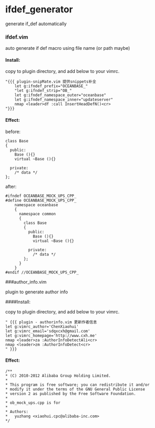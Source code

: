 ifdef_generator
===============

generate if_def automatically

### ifdef.vim

auto generate if def macro using file name (or path maybe)

#### Install:

copy to plugin directory, and add below to your vimrc.

    "{{{ plugin-snipMate.vim 提供snippets补全
        let g:ifndef_prefix="OCEANBASE_"
        "let g:ifndef_strip="OB_"
        let g:ifndef_namespace_outer="oceanbase"
        let g:ifndef_namespace_inner="updateserver"
        nmap <leader>df :call InsertHeadDefN()<cr>
    "}}}

#### Effect:

before:

    class Base
    {
      public:
        Base (){}
        virtual ~Base (){}

      private:
        /* data */
    };

after:

    #ifndef OCEANBASE_MOCK_UPS_CPP_
    #define OCEANBASE_MOCK_UPS_CPP_
        namespace oceanbase
        {
          namespace common
          {
            class Base
            {
              public:
                Base (){}
                virtual ~Base (){}

              private:
                /* data */
            };
          }
        }
    #endif //OCEANBASE_MOCK_UPS_CPP_


###author_info.vim

plugin to generate author info

####Install:

copy to plugin directory, and add below to your vimrc.

    " {{{ plugin - authorinfo.vim 更新作者信息
    let g:vimrc_author='ChenXiaohui'
    let g:vimrc_email='sdqxcxh@gmail.com'
    let g:vimrc_homepage='http://www.cxh.me'
    nmap <leader>za :AuthorInfoDetectAli<cr>
    nmap <leader>zm :AuthorInfoDetect<cr>
    " }}}

#### Effect:

    /**
    * (C) 2010-2012 Alibaba Group Holding Limited.
    *
    * This program is free software; you can redistribute it and/or
    * modify it under the terms of the GNU General Public License
    * version 2 as published by the Free Software Foundation.
    *
    * ob_mock_ups.cpp is for
    *   
    * Authors:
    *   yuzhang <xiaohui.cpc@alibaba-inc.com>
    */

